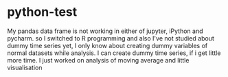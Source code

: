 # python-test
My pandas data frame is not working in either of jupyter, iPython and pycharm.
so I switched to R programming and also I've not studied about dummy time series yet, I only know about creating dummy variables of normal datasets while analysis.
I can create dummy time series, if i get little more time.
I just worked on analysis of moving average and little visualisation 
